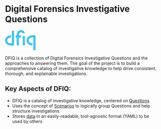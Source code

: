# Digital Forensics Investigative Questions
  
<img src="/site/docs/assets/dfiq-blue.png" width="100" alt="DFIQ Logo">

DFIQ is a collection of Digital Forensics Investigative Questions and the approaches to answering them.
The goal of the project is to build a comprehensive catalog of investigative knowledge to help drive 
consistent, thorough, and explainable investigations.

## Key Aspects of DFIQ:

* DFIQ is a catalog of investigative knowledge, centered on [Questions](https://dfiq.org/questions)
* Uses the concept of [Scenarios](https://dfiq.org/scenarios) to logically group Questions and help structure investigations
* Stores [data](/data) in an easily-readable, tool-agnostic format (YAML) to be used by others
